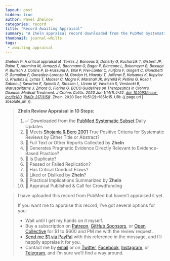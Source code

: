 ```yaml
---
layout: post
hidden: true
author: Pavel Zhelnov
categories: record
title: "Record Awaiting Appraisal"
summary: "A Zheln appraisal record downloaded from the PubMed Systematic Subset daily updates."
thumbnail: journal-whills
tags:
 - awaiting appraisal
---
```


<small id="citation">Zhelnov P. A critical appraisal of _‘Torres J, Bonovas S, Doherty G, Kucharzik T, Gisbert JP, Raine T, Adamina M, Armuzzi A, Bachmann O, Bager P, Biancone L, Bokemeyer B, Bossuyt P, Burisch J, Collins P, El-Hussuna A, Ellul P, Frei-Lanter C, Furfaro F, Gingert C, Gionchetti P, Gomollon F, González-Lorenzo M, Gordon H, Hlavaty T, Juillerat P, Katsanos K, Kopylov U, Krustins E, Lytras T, Maaser C, Magro F, Marshall JK, Myrelid P, Pellino G, Rosa I, Sabino J, Savarino E, Spinelli A, Stassen L, Uzzan M, Vavricka S, Verstockt B, Warusavitarne J, Zmora O, Fiorino G. ECCO Guidelines on Therapeutics in Crohn's Disease: Medical Treatment. J Crohns Colitis. 2020 Jan 1;14(1):4-22. [doi: 10.1093/ecco-jcc/jjz180](https://doi.org/10.1093/ecco-jcc/jjz180). [PMID: 31711158](https://pubmed.gov/31711158)’._ Zheln. 2020 Dec 19;51(2):r1851d15. URI: {{ page.url | absolute_url }}.</small>

> **Zheln Review Appraisal in 10 Steps:**
>
> 1. ✅ Downloaded from the [PubMed Systematic Subset](https://github.com/p1m-ortho/qs-global-ortho-search-queries/blob/global-sr-query/README.md) Daily Updates
> 2. 🔄 Meets [Shojania & Bero 2001](https://www.researchgate.net/publication/11820967_Taking_Advantage_of_the_Explosion_of_Systematic_Reviews_An_Efficient_MEDLINE_Search_Strategy) True Positive Criteria for Systematic Reviews by Either Title or Abstract?
> 3. 🔄 Full Text or Other Reports Collected by **Zheln**
> 4. 🔄 Generates Pragmatic Evidence Directly Relevant to Evidence-Based Practice?
> 5. 🔄 Is Duplicate?
> 6. 🔄 Passed or Failed Replication?
> 7. 🔄 Has Critical Conduct Flaws?
> 8. 🔄 Liked or Disliked by **Zheln**?
> 9. 🔄 Practical Implications Summarized by **Zheln**
> 10. 🔄 Appraisal Published & Call for Crowdfunding

> I have uploaded this record from PubMed but haven’t appraised it yet.
>
> If you want me to appraise this record, I’ve got several options for you:
> * Wait until I get my hands on it myself.
> * Buy a subscription on [Patreon](https://patreon.com/zheln), [GitHub Sponsors](https://github.com/sponsors/drzhelnov), or [Open Collective](https://opencollective.com/zheln) for $1 to $600 and PM me with the review request.
> * [Send me $1 via PayPal](https://paypal.me/pjelnov) with this reference in the message, and I’ll happily appraise it for you.
> * Contact me by [email](mailto:pavel@zheln.com) or on [Twitter](https://twitter.com/drzhelnov), [Facebook](https://facebook.com/drzhelnov), [Instagram](https://instagram.com/igzheln), or [Telegram](https://t.me/drzhelnov), and I’m sure we’ll find a way around.
